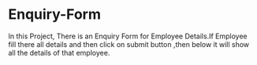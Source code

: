 # Enquiry-Form
In this Project, There is an Enquiry Form for Employee Details.If Employee fill there all details and then click on submit button ,then below it will show all the details of that employee.   
